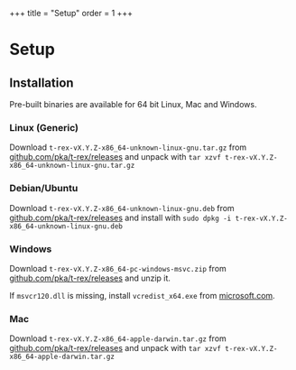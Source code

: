 +++
title = "Setup"
order = 1
+++

Setup
=====

Installation
------------

Pre-built binaries are available for 64 bit Linux, Mac and Windows.

<div class="vtab">

### Linux (Generic)

Download `t-rex-vX.Y.Z-x86_64-unknown-linux-gnu.tar.gz` from [github.com/pka/t-rex/releases](https://github.com/pka/t-rex/releases/latest) and unpack with `tar xzvf t-rex-vX.Y.Z-x86_64-unknown-linux-gnu.tar.gz`

</div><div class="vtab">

### Debian/Ubuntu

Download `t-rex-vX.Y.Z-x86_64-unknown-linux-gnu.deb` from [github.com/pka/t-rex/releases](https://github.com/pka/t-rex/releases/latest) and install with `sudo dpkg -i t-rex-vX.Y.Z-x86_64-unknown-linux-gnu.deb`

</div><div class="vtab">

### Windows

Download `t-rex-vX.Y.Z-x86_64-pc-windows-msvc.zip` from [github.com/pka/t-rex/releases](https://github.com/pka/t-rex/releases/latest) and unzip it.

If `msvcr120.dll` is missing, install `vcredist_x64.exe` from [microsoft.com](https://www.microsoft.com/download/details.aspx?id=40784).

</div><div class="vtab">

### Mac

Download `t-rex-vX.Y.Z-x86_64-apple-darwin.tar.gz` from [github.com/pka/t-rex/releases](https://github.com/pka/t-rex/releases/latest) and unpack with `tar xzvf t-rex-vX.Y.Z-x86_64-apple-darwin.tar.gz`

</div>
